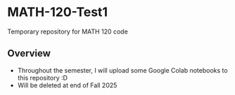 # MATH-120-Test1
Temporary repository for MATH 120 code
## Overview
-  Throughout the semester, I will upload some Google Colab notebooks to this repository :D
- Will be deleted at end of Fall 2025
